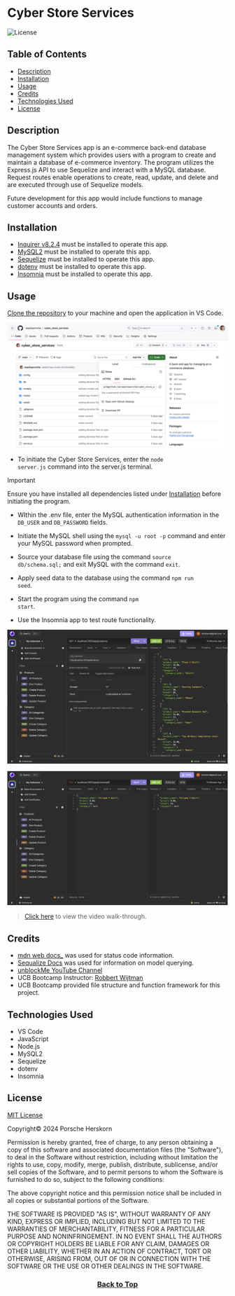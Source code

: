 # Cyber Store Services
![License](https://img.shields.io/badge/License-MIT-9cf.svg)

## Table of Contents

* [Description](#description)
* [Installation](#installation)
* [Usage](#usage)
* [Credits](#credits)
* [Technologies Used](#technologies-used)
* [License](#license)


## Description
The Cyber Store Services app is an e-commerce back-end database management system which provides users with a program to create and maintain a database of e-commerce inventory. The program utilizes the Express.js API to use Sequelize and interact with a MySQL database. Request routes enable operations to create, read, update, and delete and are executed through use of Sequelize models.

Future development for this app would include functions to manage customer accounts and orders.


## Installation
* [Inquirer v8.2.4](https://www.npmjs.com/package/inquirer/v/8.2.4) must be installed to operate this app.
* [MySQL2](https://www.npmjs.com/package/mysql2) must be installed to operate this app.
* [Sequelize](https://www.npmjs.com/package/sequelize) must be installed to operate this app.
* [dotenv](https://www.npmjs.com/package/dotenv) must be installed to operate this app.
* [Insomnia](https://docs.insomnia.rest/insomnia/install)  must be installed to operate this app.


## Usage
[Clone the repository](https://github.com/eepitsporsche/cyber_store_services) to your machine and open the application in VS Code.

<p align="center"><img src="./assets/images/cyber_store_services_github_repo.png" alt="Cyber Store Services GitHub Repo"></p>

* To initiate the Cyber Store Services, enter the <code>node server.js</code> command into the server.js terminal.

> [!IMPORTANT]
 Ensure you have installed all dependencies listed under [Installation](#installation) before initiating the program.

* WIthin the .env file, enter the MySQL authentication information in the <code>DB_USER</code> and <code>DB_PASSWORD</code> fields.

* Initiate the MySQL shell using the <code>mysql -u root -p</code> command and enter your MySQL password when prompted.

* Source your database file using the command <code>source db/schema.sql;</code> and exit MySQL with the command <code>exit</code>.

* Apply seed data to the database using the command <code>npm run seed</code>.

* Start the program using the command <code>npm start</code>.

* Use the Insomnia app to test route functionality.

<p align="center"><img src="./assets/images/cyber_store_services_insomnia_ get_demo.png" alt="Cyber Store Services Insomnia GET Demo"></p>

<p align="center"><img src="./assets/images/cyber_store_services_insomnia_put_demo.png" alt="Cyber Store Services Insomnia PUT Demo"></p>

> [Click here](https://drive.google.com/file/d/1Jo0VVDqvNHyYENRCp3UnqxA6Jxab0Qj6/view?usp=sharing) to view the video walk-through.


## Credits
* [mdn web docs_](https://developer.mozilla.org/en-US/docs/Web/HTTP/Status) was used for status code information.
* [Sequalize Docs](https://sequelize.org/docs/v6/core-concepts/model-querying-basics/) was used for information on model querying.
* [unblockMe YouTube Channel](https://www.youtube.com/watch?v=9IH-WFmk-9k)
* UCB Bootcamp Instructor: [Robbert Wijtman](https://github.com/Bucky24)
* UCB Bootcamp provided file structure and function framework for this project.


## Technologies Used
* VS Code
* JavaScript
* Node.js
* MySQL2
* Sequelize
* dotenv
* Insomnia


## License
<a href="https://opensource.org/licenses/MIT">MIT License</a>

Copyright© 2024 Porsche Herskorn

Permission is hereby granted, free of charge, to any person obtaining a copy of this software and associated documentation files (the "Software"), to deal in the Software without restriction, including without limitation the rights to use, copy, modify, merge, publish, distribute, sublicense, and/or sell copies of the Software, and to permit persons to whom the Software is furnished to do so, subject to the following conditions:

The above copyright notice and this permission notice shall be included in all copies or substantial portions of the Software.

THE SOFTWARE IS PROVIDED "AS IS", WITHOUT WARRANTY OF ANY KIND, EXPRESS OR IMPLIED, INCLUDING BUT NOT LIMITED TO THE WARRANTIES OF MERCHANTABILITY, FITNESS FOR A PARTICULAR PURPOSE AND NONINFRINGEMENT. IN NO EVENT SHALL THE AUTHORS OR COPYRIGHT HOLDERS BE LIABLE FOR ANY CLAIM, DAMAGES OR OTHER LIABILITY, WHETHER IN AN ACTION OF CONTRACT, TORT OR OTHERWISE, ARISING FROM, OUT OF OR IN CONNECTION WITH THE SOFTWARE OR THE USE OR OTHER DEALINGS IN THE SOFTWARE.

### <p align="center">[Back to Top](#cyber-store-services)</p>